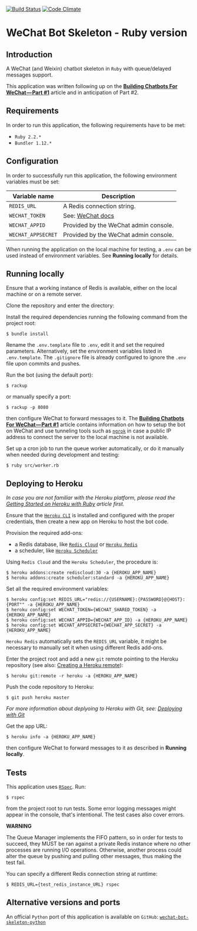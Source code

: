 [![Build Status](https://travis-ci.org/edonosotti/wechat-bot-skeleton-ruby.svg?branch=master)](https://travis-ci.org/edonosotti/wechat-bot-skeleton-ruby)
[![Code Climate](https://codeclimate.com/github/edonosotti/wechat-bot-skeleton-ruby/badges/gpa.svg)](https://codeclimate.com/github/edonosotti/wechat-bot-skeleton-ruby)

# WeChat Bot Skeleton - Ruby version

## Introduction

A WeChat (and Weixin) chatbot skeleton in `Ruby` with queue/delayed messages support.

This application was written following up on the [**Building Chatbots For WeChat — Part #1**](https://chatbotsmagazine.com/building-chatbots-for-wechat-part-1-dba8f160349) article and in anticipation of Part #2.

## Requirements

In order to run this application, the following requirements have to be met:

 * `Ruby 2.2.*`
 * `Bundler 1.12.*`

## Configuration

In order to successfully run this application, the following environment variables must be set:

| Variable name      | Description                                                                      |
|--------------------|----------------------------------------------------------------------------------|
| `REDIS_URL`        | A Redis connection string.                                                       |
| `WECHAT_TOKEN`     | See: [WeChat docs](http://admin.wechat.com/wiki/index.php?title=Getting_Started) |
| `WECHAT_APPID`     | Provided by the WeChat admin console.                                            |
| `WECHAT_APPSECRET` | Provided by the WeChat admin console.                                            |

When running the application on the local machine for testing, a `.env` can be used instead of environment variables. See **Running locally** for details.

## Running locally

Ensure that a working instance of Redis is available, either on the local machine or on a remote server.

Clone the repository and enter the directory:

Install the required dependencies running the following command from the project root:

```
$ bundle install
```

Rename the `.env.template` file to `.env`, edit it and set the required parameters.
Alternatively, set the environment variables listed in `.env.template`.
The `.gitignore` file is already configured to ignore the `.env` file upon commits and pushes.

Run the bot (using the default port):

```
$ rackup
```

or manually specify a port:

```
$ rackup -p 8080
```

then configure WeChat to forward messages to it. The [**Building Chatbots For WeChat — Part #1**](https://chatbotsmagazine.com/building-chatbots-for-wechat-part-1-dba8f160349) article contains information on how to setup the bot on WeChat and use tunneling tools such as [`ngrok`](https://ngrok.com) in case a public IP address to connect the server to the local machine is not available.

Set up a cron job to run the queue worker automatically, or do it manually when needed during development and testing:

```
$ ruby src/worker.rb
```

## Deploying to Heroku

*In case you are not familiar with the Heroku platform, please read the [Getting Started on Heroku with Ruby](https://devcenter.heroku.com/articles/getting-started-with-ruby) article first.*

Ensure that the [`Heroku CLI`](https://devcenter.heroku.com/articles/heroku-cli) is installed and configured with the proper credentials, then create a new app on Heroku to host the bot code.

Provision the required add-ons:

 * a Redis database, like [`Redis Cloud`](https://elements.heroku.com/addons/rediscloud) or [`Heroku Redis`](https://elements.heroku.com/addons/heroku-redis)
 * a scheduler, like [`Heroku Scheduler`](https://elements.heroku.com/addons/scheduler)

Using `Redis Cloud` and the `Heroku Scheduler`, the procedure is:

```
$ heroku addons:create rediscloud:30 -a {HEROKU_APP_NAME}
$ heroku addons:create scheduler:standard -a {HEROKU_APP_NAME}
```

Set all the required environment variables:

```
$ heroku config:set REDIS_URL="redis://{USERNAME}:{PASSWORD}@{HOST}:{PORT"" -a {HEROKU_APP_NAME}
$ heroku config:set WECHAT_TOKEN={WECHAT_SHARED_TOKEN} -a {HEROKU_APP_NAME}
$ heroku config:set WECHAT_APPID={WECHAT_APP_ID} -a {HEROKU_APP_NAME}
$ heroku config:set WECHAT_APPSECRET={WECHAT_APP_SECRET} -a {HEROKU_APP_NAME}
```

`Heroku Redis` automatically sets the `REDIS_URL` variable, it might be necessary to manually set it when using different Redis add-ons.

Enter the project root and add a new `git` remote pointing to the Heroku repository (see also: [Creating a Heroku remote](https://devcenter.heroku.com/articles/git#creating-a-heroku-remote)):

```
$ heroku git:remote -r heroku -a {HEROKU_APP_NAME}
```

Push the code repository to Heroku:

```
$ git push heroku master
```

*For more information about deplyoing to Heroku with Git, see: [Deploying with Git](https://devcenter.heroku.com/articles/git)*

Get the app URL:

```
$ heroku info -a {HEROKU_APP_NAME}
```

then configure WeChat to forward messages to it as described in **Running locally**.

## Tests

This application uses [`RSpec`](http://rspec.info). Run:

```
$ rspec
```

from the project root to run tests. Some error logging messages might appear in the console, that's intentional. The test cases also cover errors.

**WARNING**

The Queue Manager implements the FIFO pattern, so in order for tests to succeed, they MUST be ran against a private Redis instance where no other processes are running I/O operations. Otherwise, another process could alter the queue by pushing and pulling other messages, thus making the test fail.

You can specify a different Redis connection string at runtime:

```
$ REDIS_URL={test_redis_instance_URL} rspec
```

## Alternative versions and ports

An official `Python` port of this application is available on `GitHub`: [`wechat-bot-skeleton-python`](https://github.com/edonosotti/wechat-bot-skeleton-python)
